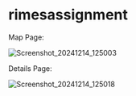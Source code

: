 # rimesassignment

Map Page:

![Screenshot_20241214_125003](https://github.com/user-attachments/assets/7afdbabc-2c4f-4e68-b745-adcd68cf68a1)


Details Page:


![Screenshot_20241214_125018](https://github.com/user-attachments/assets/85c6271a-e4fb-4948-9b18-576cf79943fc)
